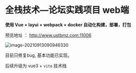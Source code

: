 # 全栈技术—论坛实践项目 web端



**使用 Vue + layui + webpack  + docker 自动化构建，部署，打包**

预览地址 ： http://www.ustbmz.com:11006



![image-20210913090946330](https://gitee.com/cnmz/images/raw/master/mdpic/image-20210913090946330.png)



目前只修复bug, 基本功能已实现。

后续升级为 vue3 + `vite`  技术栈
